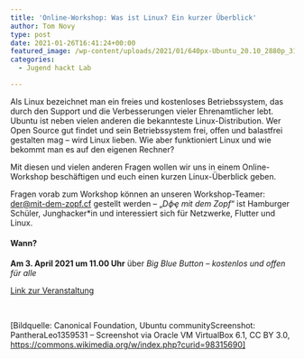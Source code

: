 ```yaml
---
title: 'Online-Workshop: Was ist Linux? Ein kurzer Überblick'
author: Tom Novy
type: post
date: 2021-01-26T16:41:24+00:00
featured_image: /wp-content/uploads/2021/01/640px-Ubuntu_20.10_2880p_31_12_2020_13_30_15.png
categories:
  - Jugend hackt Lab

---
```

Als Linux bezeichnet man ein freies und kostenloses Betriebssystem, das durch den Support und die Verbesserungen vieler Ehrenamtlicher lebt. Ubuntu ist neben vielen anderen die bekannteste Linux-Distribution. Wer Open Source gut findet und sein Betriebssystem frei, offen und balastfrei gestalten mag &#8211; wird Linux lieben. Wie aber funktioniert Linux und wie bekommt man es auf den eigenen Rechner?

Mit diesen und vielen anderen Fragen wollen wir uns in einem Online-Workshop beschäftigen und euch einen kurzen Linux-Überblick geben.

Fragen vorab zum Workshop können an unseren Workshop-Teamer: <der@mit-dem-zopf.cf> gestellt werden – „_Dфҿ mit dem Zopf_“ ist Hamburger Schüler, Junghacker*in und interessiert sich für Netzwerke, Flutter und Linux.

#### Wann?

**Am 3. April 2021 um 11.00 Uhr** über _Big Blue Button &#8211; kostenlos und offen für alle_

[Link zur Veranstaltung][1]

&nbsp;

[Bildquelle: Canonical Foundation, Ubuntu communityScreenshot: PantheraLeo1359531 &#8211; Screenshot via Oracle VM VirtualBox 6.1, CC BY 3.0, https://commons.wikimedia.org/w/index.php?curid=98315690]

 [1]: https://bbb.ulm.dev/b/linux